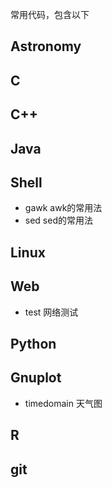 常用代码，包含以下

## Astronomy

## C

## C++

## Java

## Shell

* gawk awk的常用法
* sed  sed的常用法

## Linux

## Web

* test 网络测试

## Python

## Gnuplot

* timedomain 天气图

## R

## git
